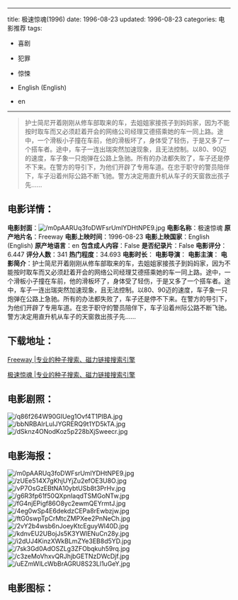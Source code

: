
---
title: 极速惊魂(1996)
date: 1996-08-23
updated: 1996-08-23
categories: 电影推荐
tags:
- 喜剧
- 犯罪
- 惊悚

- English (English)
- en
---


> 护士简尼开着刚刚从修车部取来的车，去姐姐家接孩子到妈妈家，因为不能按时取车而又必须赶着开会的网络公司经理艾德搭乘她的车一同上路。途中，一个滑板小子撞在车前，他的滑板坏了，身体受了轻伤，于是又多了一个搭车者。途中，车子一连出瑞突然加速现象，且无法控制。以80、90迈的速度，车子象一只炮弹在公路上急驰。所有的办法都失败了，车子还是停不下来。在警方的导引下，为他们开辟了专用车道。在忠于职守的警员陪伴下，车子沿着州际公路不断飞驰。警方决定用直升机从车子的天窗救出孩子先……

## **电影详情**：

**电影封面**：<img src="https://image.tmdb.org/t/p/w200/m0pAARUq3foDWFsrUmlYDHtNPE9.jpg" alt="/m0pAARUq3foDWFsrUmlYDHtNPE9.jpg" title="/m0pAARUq3foDWFsrUmlYDHtNPE9.jpg">
**电影名称**：极速惊魂
**原产地片名**：Freeway
**电影上映时间**：1996-08-23
**电影上映国家**：English (English)
**原产地语言**：en
**包含成人内容**：False
**是否纪录片**：False
**电影评分**：6.447
**评分人数**：341
**热门程度**：34.693
**电影时长**：
**电影导演**：
**电影主演**：
**电影简介**：护士简尼开着刚刚从修车部取来的车，去姐姐家接孩子到妈妈家，因为不能按时取车而又必须赶着开会的网络公司经理艾德搭乘她的车一同上路。途中，一个滑板小子撞在车前，他的滑板坏了，身体受了轻伤，于是又多了一个搭车者。途中，车子一连出瑞突然加速现象，且无法控制。以80、90迈的速度，车子象一只炮弹在公路上急驰。所有的办法都失败了，车子还是停不下来。在警方的导引下，为他们开辟了专用车道。在忠于职守的警员陪伴下，车子沿着州际公路不断飞驰。警方决定用直升机从车子的天窗救出孩子先……

## **下载地址**：
[Freeway |专业的种子搜索、磁力链接搜索引擎](https://movie.amd794.com:2083/?search=Freeway&ordering=&mode=match_phrase&page_size=10&page=1)

[极速惊魂 |专业的种子搜索、磁力链接搜索引擎](https://movie.amd794.com:2083/?search=%E6%9E%81%E9%80%9F%E6%83%8A%E9%AD%82&ordering=&mode=match_phrase&page_size=10&page=1)
 

## **电影剧照**：
<img src="https://image.tmdb.org/t/p/original/q86f264W90GIUeg1Ovf4T1PIBA.jpg" alt="/q86f264W90GIUeg1Ovf4T1PIBA.jpg" title="/q86f264W90GIUeg1Ovf4T1PIBA.jpg"><img src="https://image.tmdb.org/t/p/original/bbNRBAIrLuIJYGRERQ9t1YD5kTA.jpg" alt="/bbNRBAIrLuIJYGRERQ9t1YD5kTA.jpg" title="/bbNRBAIrLuIJYGRERQ9t1YD5kTA.jpg"><img src="https://image.tmdb.org/t/p/original/dSknz4ONodKoz5p228bXjSweecr.jpg" alt="/dSknz4ONodKoz5p228bXjSweecr.jpg" title="/dSknz4ONodKoz5p228bXjSweecr.jpg">

## **电影海报**：
<img src="https://image.tmdb.org/t/p/original/m0pAARUq3foDWFsrUmlYDHtNPE9.jpg" alt="/m0pAARUq3foDWFsrUmlYDHtNPE9.jpg" title="/m0pAARUq3foDWFsrUmlYDHtNPE9.jpg"><img src="https://image.tmdb.org/t/p/original/zUEe514X7gKhjUYjZu2efOE3U8O.jpg" alt="/zUEe514X7gKhjUYjZu2efOE3U8O.jpg" title="/zUEe514X7gKhjUYjZu2efOE3U8O.jpg"><img src="https://image.tmdb.org/t/p/original/vP7OsGzEBtNA10ybtUSb8t3PrHv.jpg" alt="/vP7OsGzEBtNA10ybtUSb8t3PrHv.jpg" title="/vP7OsGzEBtNA10ybtUSb8t3PrHv.jpg"><img src="https://image.tmdb.org/t/p/original/g6R3fp61f50QXpnIaqdTSMGoNTw.jpg" alt="/g6R3fp61f50QXpnIaqdTSMGoNTw.jpg" title="/g6R3fp61f50QXpnIaqdTSMGoNTw.jpg"><img src="https://image.tmdb.org/t/p/original/fG4njEPigf86O8yc2ewmQEYrmtJ.jpg" alt="/fG4njEPigf86O8yc2ewmQEYrmtJ.jpg" title="/fG4njEPigf86O8yc2ewmQEYrmtJ.jpg"><img src="https://image.tmdb.org/t/p/original/4eg0wSp4E6dekdzCEPa8rEwbzjw.jpg" alt="/4eg0wSp4E6dekdzCEPa8rEwbzjw.jpg" title="/4eg0wSp4E6dekdzCEPa8rEwbzjw.jpg"><img src="https://image.tmdb.org/t/p/original/ftG0swpTpCrMtcZMPXee2PnNeCh.jpg" alt="/ftG0swpTpCrMtcZMPXee2PnNeCh.jpg" title="/ftG0swpTpCrMtcZMPXee2PnNeCh.jpg"><img src="https://image.tmdb.org/t/p/original/2vY2b4wsb6nJoeyKtcEguyWl40D.jpg" alt="/2vY2b4wsb6nJoeyKtcEguyWl40D.jpg" title="/2vY2b4wsb6nJoeyKtcEguyWl40D.jpg"><img src="https://image.tmdb.org/t/p/original/kdnvEU2UBojJs5K3YWlENuCn28y.jpg" alt="/kdnvEU2UBojJs5K3YWlENuCn28y.jpg" title="/kdnvEU2UBojJs5K3YWlENuCn28y.jpg"><img src="https://image.tmdb.org/t/p/original/i2dUJ4KinzXWkBLmZYe3EB8d5YD.jpg" alt="/i2dUJ4KinzXWkBLmZYe3EB8d5YD.jpg" title="/i2dUJ4KinzXWkBLmZYe3EB8d5YD.jpg"><img src="https://image.tmdb.org/t/p/original/7sk3Gd0AdOSZLg3ZFObqkuh59rq.jpg" alt="/7sk3Gd0AdOSZLg3ZFObqkuh59rq.jpg" title="/7sk3Gd0AdOSZLg3ZFObqkuh59rq.jpg"><img src="https://image.tmdb.org/t/p/original/c3zeMoVhxvQRJhjbGETNzDWcDjf.jpg" alt="/c3zeMoVhxvQRJhjbGETNzDWcDjf.jpg" title="/c3zeMoVhxvQRJhjbGETNzDWcDjf.jpg"><img src="https://image.tmdb.org/t/p/original/uEZmWlLcWbBrAGRU8S23Ll1uGeY.jpg" alt="/uEZmWlLcWbBrAGRU8S23Ll1uGeY.jpg" title="/uEZmWlLcWbBrAGRU8S23Ll1uGeY.jpg">

## **电影图标**：


